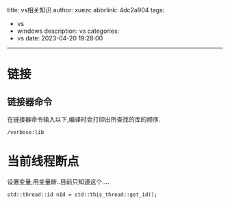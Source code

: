 title: vs相关知识
author: xuezc
abbrlink: 4dc2a904
tags:
  - vs
  - windows
description: vs
categories:
  - vs
date: 2023-04-20 19:28:00
---
# 链接
## 链接器命令
在链接器命令输入以下,编译时会打印出所查找的库的顺序.
```
/verbose:lib 
```

# 当前线程断点
设置变量,用变量断..目前只知道这个....
```
std::thread::id nId = std::this_thread::get_id();
```